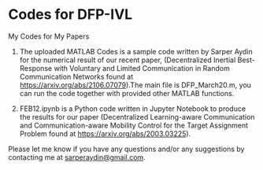# Codes for DFP-IVL
My Codes for My Papers


1) The uploaded MATLAB Codes is a sample code written by Sarper Aydin for the numerical result of our recent paper,
(Decentralized Inertial Best-Response with Voluntary and Limited Communication in Random Communication Networks found at https://arxiv.org/abs/2106.07079).The main file is DFP_March20.m, you can run the code together with provided other MATLAB functions.


2) FEB12.ipynb is a Python code written in Jupyter Notebook to produce the results for our paper (Decentralized Learning-aware Communication and Communication-aware Mobility Control for the Target Assignment Problem found at https://arxiv.org/abs/2003.03225).

Please let me know if you have any questions and/or any suggestions by contacting me at sarperaydin@gmail.com.
